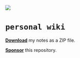 ![](https://github.com/gongahkia/personal-wiki/actions/workflows/zip-files.yml/badge.svg)
  
# `personal wiki`  
  
<a href="https://github.com/gongahkia/personal-wiki/releases/tag/notes-2025-04-21"><b>Download</b></a> my notes as a ZIP file.
  
[**Sponsor**](https://github.com/sponsors/gongahkia) this repository.  
